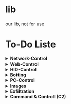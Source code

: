 # lib
our lib, not for use
# To-Do Liste

<details>
  <summary><b>Network-Control</b></summary>

  - [ ] get IP
  - [ ] get IP config
  - [ ] get open connections
  - [ ] speedtest
  - [ ] get firewall infos
  - [ ] open ports 
  - [ ] get free proxies

</details>

<details>
  <summary><b>Web-Control</b></summary>

  - [ ] open website
  - [ ] open rickrolle
  - [ ] close website
  - [ ] spam website
  - [ ] download webiste source code
  - [ ] inject js scripts
  - [ ] find hashes
  - [ ] get cookies
  - [ ] get history
  - [ ] get downloads with links
  - [ ] block websites

</details>

<details>
  <summary><b>HID-Control</b></summary>

  - [ ] keyboard emulate
  - [ ] mouse emulate
  - [ ] get keyboard Layout
  - [ ] execute Duckyscript

</details>

<details>
  <summary><b>Botting</b></summary>

  - [ ] kahoot bot
  - [ ] website bot basics
  - [ ] ddos module

</details>

<details>
  <summary><b>PC-Control</b></summary>

  - [ ] execute command
  - [ ] start applications
  - [ ] download a file
  - [ ] UAC bypass
  - [ ] elevate to System
  - [ ] upload files
  - [ ] get tree
  - [ ] get username
  - [ ] block process
  - [ ] keylogger
  - [ ] filter things
  - [ ] delete files
  - [ ] spam keys
  - [ ] move mouse
  - [ ] install apps
  - [ ] shutdown
  - [ ] get process list
  - [ ] blue screen of death
  - [ ] check admin
  - [ ] geo locate
  - [ ] fork bomb
  - [ ] ransomeware
  - [ ] read copy list
  - [ ] jumpscare
  - [ ] play mp3 file
  - [ ] trun on/off monitores

</details>

<details>
  <summary><b>Images</b></summary>

  - [ ] take screenshot
  - [ ] take webcam photo
  - [ ] remove background
  - [ ] replace pixel
  - [ ] down scale
  - [ ] compress 
  - [ ] convert
  - [ ] screen record

</details>

<details>
  <summary><b>Exfiltration</b></summary>

  - [ ] send to discord webhook
  - [ ] send email

</details>

<details>
  <summary><b>Command & Controll (C2)</b></summary>

  - [ ] Discord bot
  - [ ] Telegram bot

</details>
